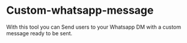 # Custom-whatsapp-message
With this tool you can Send users to your Whatsapp DM with a custom message ready to be sent.
